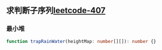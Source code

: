 <!-- 接雨水 II.md -->

## 求判断子序列[leetcode-407](https://leetcode.cn/problems/trapping-rain-water-ii/)

### 最小堆

```ts
function trapRainWater(heightMap: number[][]): number {}
```
